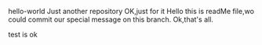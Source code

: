 
hello-world
Just another repository
OK,just for it
Hello
this is readMe file,wo could commit our special message on this branch.
Ok,that's all.

test is ok
